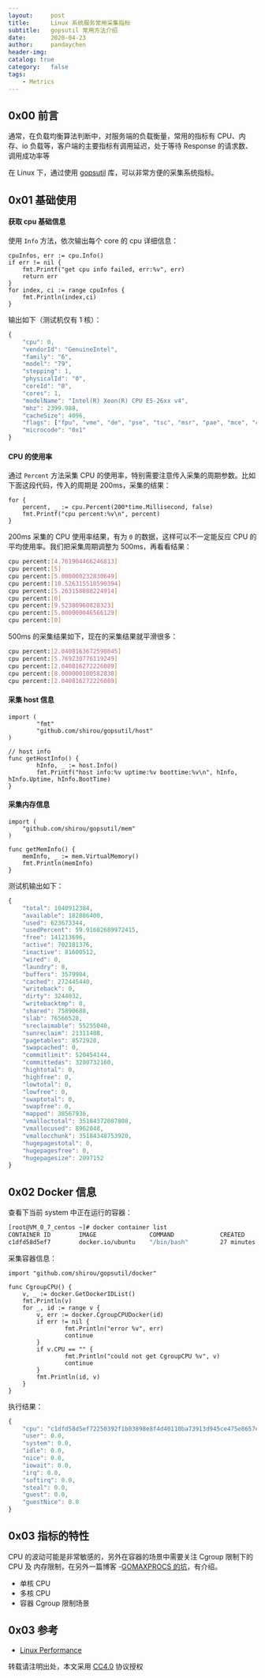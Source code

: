 ```yaml
---
layout:     post
title:      Linux 系统服务常用采集指标
subtitle:   gopsutil 常用方法介绍
date:       2020-04-23
author:     pandaychen
header-img:
catalog: true
category:   false
tags:
    - Metrics
---
```



##  0x00 前言
通常，在负载均衡算法判断中，对服务端的负载衡量，常用的指标有 CPU、内存、io 负载等，客户端的主要指标有调用延迟，处于等待 Response 的请求数、调用成功率等

在 Linux 下，通过使用 [gopsutil](https://github.com/shirou/gopsutil) 库，可以非常方便的采集系统指标。

##  0x01   基础使用

####    获取 cpu 基础信息
使用 `Info` 方法，依次输出每个 core 的 cpu 详细信息：
```golang
cpuInfos, err := cpu.Info()
if err != nil {
	fmt.Printf("get cpu info failed, err:%v", err)
	return err
}
for index, ci := range cpuInfos {
    fmt.Println(index,ci)
}
```

输出如下（测试机仅有 1 核）：
```javascript
{
	"cpu": 0,
	"vendorId": "GenuineIntel",
	"family": "6",
	"model": "79",
	"stepping": 1,
	"physicalId": "0",
	"coreId": "0",
	"cores": 1,
	"modelName": "Intel(R) Xeon(R) CPU E5-26xx v4",
	"mhz": 2399.988,
	"cacheSize": 4096,
	"flags": ["fpu", "vme", "de", "pse", "tsc", "msr", "pae", "mce", "cx8", "apic", "sep", "mtrr", "pge", "mca", "cmov", "pat", "pse36", "clflush", "mmx", "fxsr", "sse", "sse2", "ss", "ht", "syscall", "nx", "lm", "constant_tsc", "rep_good", "nopl", "eagerfpu", "pni", "pclmulqdq", "ssse3", "fma", "cx16", "pcid", "sse4_1", "sse4_2", "x2apic", "movbe", "popcnt", "tsc_deadline_timer", "aes", "xsave", "avx", "f16c", "rdrand", "hypervisor", "lahf_lm", "abm", "3dnowprefetch", "bmi1", "avx2", "bmi2", "rdseed", "adx", "xsaveopt"],
	"microcode": "0x1"
}
```

####	CPU 的使用率
通过 `Percent` 方法采集 CPU 的使用率，特别需要注意传入采集的周期参数。比如下面这段代码，传入的周期是 200ms，采集的结果：

```golang
for {
	percent, _ := cpu.Percent(200*time.Millisecond, false)
	fmt.Printf("cpu percent:%v\n", percent)
}
```

200ms 采集的 CPU 使用率结果，有为 `0` 的数据，这样可以不一定能反应 CPU 的平均使用率。我们把采集周期调整为 500ms，再看看结果：
```bash
cpu percent:[4.761904466246813]
cpu percent:[5]
cpu percent:[5.000000232830649]
cpu percent:[10.526315518590394]
cpu percent:[5.263158088224914]
cpu percent:[0]
cpu percent:[9.52380960828323]
cpu percent:[5.000000046566129]
cpu percent:[0]
```

500ms 的采集结果如下，现在的采集结果就平滑很多：
```bash
cpu percent:[2.0408163672590045]
cpu percent:[5.769230776119249]
cpu percent:[2.040816272226089]
cpu percent:[8.000000100582838]
cpu percent:[2.040816272226089]
```

####	采集 host 信息
```golang
import (
        "fmt"
        "github.com/shirou/gopsutil/host"
)

// host info
func getHostInfo() {
        hInfo, _ := host.Info()
        fmt.Printf("host info:%v uptime:%v boottime:%v\n", hInfo, hInfo.Uptime, hInfo.BootTime)
}
```

####	采集内存信息

```golang
import (
	"github.com/shirou/gopsutil/mem"
)

func getMemInfo() {
	memInfo, _ := mem.VirtualMemory()
	fmt.Println(memInfo)
}
```

测试机输出如下：

```javascript
{
	"total": 1040912384,
	"available": 182886400,
	"used": 623673344,
	"usedPercent": 59.91602689972415,
	"free": 141213696,
	"active": 702181376,
	"inactive": 81600512,
	"wired": 0,
	"laundry": 0,
	"buffers": 3579904,
	"cached": 272445440,
	"writeback": 0,
	"dirty": 3244032,
	"writebacktmp": 0,
	"shared": 75890688,
	"slab": 76566528,
	"sreclaimable": 55255040,
	"sunreclaim": 21311488,
	"pagetables": 8572928,
	"swapcached": 0,
	"commitlimit": 520454144,
	"committedas": 3280732160,
	"hightotal": 0,
	"highfree": 0,
	"lowtotal": 0,
	"lowfree": 0,
	"swaptotal": 0,
	"swapfree": 0,
	"mapped": 38567936,
	"vmalloctotal": 35184372087808,
	"vmallocused": 8962048,
	"vmallocchunk": 35184348753920,
	"hugepagestotal": 0,
	"hugepagesfree": 0,
	"hugepagesize": 2097152
}
```

##	0x02	Docker 信息
查看下当前 system 中正在运行的容器：
```bash
[root@VM_0_7_centos ~]# docker container list
CONTAINER ID        IMAGE               COMMAND             CREATED             STATUS              PORTS               NAMES
c1dfd58d5ef7        docker.io/ubuntu    "/bin/bash"         27 minutes ago      Up 27 minutes                           competent_nightingale
```

采集容器信息：
```golang
import "github.com/shirou/gopsutil/docker"

func CgroupCPU() {
	v, _ := docker.GetDockerIDList()
	fmt.Println(v)
	for _, id := range v {
		v, err := docker.CgroupCPUDocker(id)
		if err != nil {
				fmt.Println("error %v", err)
				continue
		}
		if v.CPU == "" {
				fmt.Println("could not get CgroupCPU %v", v)
				continue
		}
		fmt.Println(id, v)
	}
}
```

执行结果：
```javascript
{
	"cpu": "c1dfd58d5ef72250392f1b03898e8f4d40110ba73913d945ce475e8657e7d53e",
	"user": 0.0,
	"system": 0.0,
	"idle": 0.0,
	"nice": 0.0,
	"iowait": 0.0,
	"irq": 0.0,
	"softirq": 0.0,
	"steal": 0.0,
	"guest": 0.0,
	"guestNice": 0.0
}
```

##  0x03    指标的特性
CPU 的波动可能是非常敏感的，另外在容器的场景中需要关注 Cgroup 限制下的 CPU 及 内存限制，在另外一篇博客 -[GOMAXPROCS 的坑](https://pandaychen.github.io/2020/02/28/GOMAXPROCS-POT/)，有介绍。
-   单核 CPU
-   多核 CPU
-   容器 Cgroup 限制场景


##  0x03    参考
-   [Linux Performance](http://www.brendangregg.com/linuxperf.html)

转载请注明出处，本文采用 [CC4.0](http://creativecommons.org/licenses/by-nc-nd/4.0/) 协议授权
